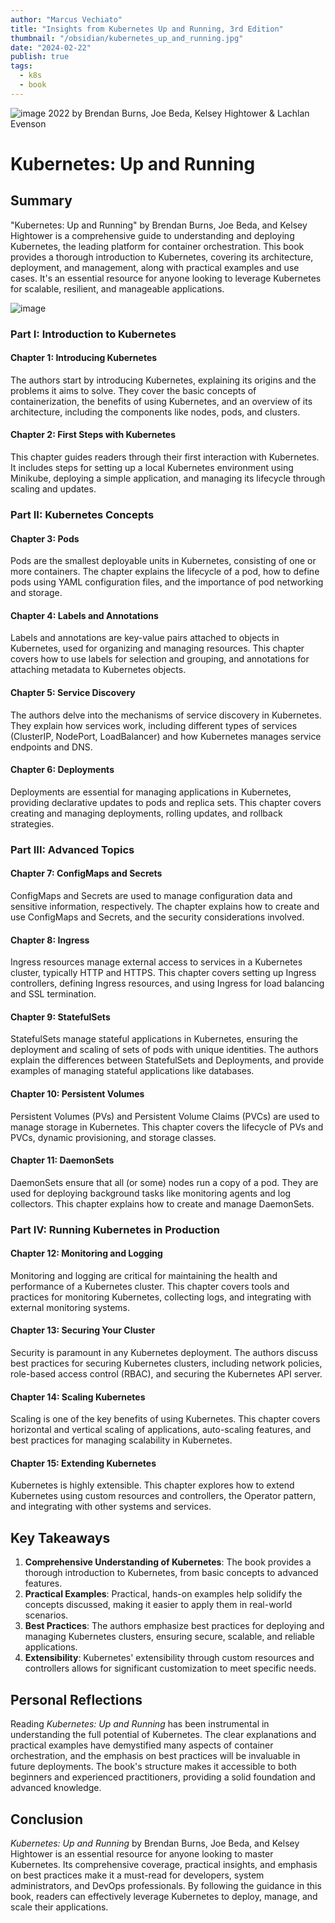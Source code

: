 ```yaml
---
author: "Marcus Vechiato"
title: "Insights from Kubernetes Up and Running, 3rd Edition"
thumbnail: "/obsidian/kubernetes_up_and_running.jpg"
date: "2024-02-22"
publish: true
tags: 
  - k8s
  - book
--- 
```

![image](/obsidian/kubernetes_up_and_running.jpg)
2022 by Brendan Burns, Joe Beda, Kelsey Hightower & Lachlan Evenson

# Kubernetes: Up and Running

## Summary

"Kubernetes: Up and Running" by Brendan Burns, Joe Beda, and Kelsey Hightower is a comprehensive guide to understanding and deploying Kubernetes, the leading platform for container orchestration. This book provides a thorough introduction to Kubernetes, covering its architecture, deployment, and management, along with practical examples and use cases. It's an essential resource for anyone looking to leverage Kubernetes for scalable, resilient, and manageable applications.

![image](/obsidian/mindmap_kubernetes_up_and_running.png)
### Part I: Introduction to Kubernetes

#### Chapter 1: Introducing Kubernetes

The authors start by introducing Kubernetes, explaining its origins and the problems it aims to solve. They cover the basic concepts of containerization, the benefits of using Kubernetes, and an overview of its architecture, including the components like nodes, pods, and clusters.

#### Chapter 2: First Steps with Kubernetes

This chapter guides readers through their first interaction with Kubernetes. It includes steps for setting up a local Kubernetes environment using Minikube, deploying a simple application, and managing its lifecycle through scaling and updates.

### Part II: Kubernetes Concepts

#### Chapter 3: Pods

Pods are the smallest deployable units in Kubernetes, consisting of one or more containers. The chapter explains the lifecycle of a pod, how to define pods using YAML configuration files, and the importance of pod networking and storage.

#### Chapter 4: Labels and Annotations

Labels and annotations are key-value pairs attached to objects in Kubernetes, used for organizing and managing resources. This chapter covers how to use labels for selection and grouping, and annotations for attaching metadata to Kubernetes objects.

#### Chapter 5: Service Discovery

The authors delve into the mechanisms of service discovery in Kubernetes. They explain how services work, including different types of services (ClusterIP, NodePort, LoadBalancer) and how Kubernetes manages service endpoints and DNS.

#### Chapter 6: Deployments

Deployments are essential for managing applications in Kubernetes, providing declarative updates to pods and replica sets. This chapter covers creating and managing deployments, rolling updates, and rollback strategies.

### Part III: Advanced Topics

#### Chapter 7: ConfigMaps and Secrets

ConfigMaps and Secrets are used to manage configuration data and sensitive information, respectively. The chapter explains how to create and use ConfigMaps and Secrets, and the security considerations involved.

#### Chapter 8: Ingress

Ingress resources manage external access to services in a Kubernetes cluster, typically HTTP and HTTPS. This chapter covers setting up Ingress controllers, defining Ingress resources, and using Ingress for load balancing and SSL termination.

#### Chapter 9: StatefulSets

StatefulSets manage stateful applications in Kubernetes, ensuring the deployment and scaling of sets of pods with unique identities. The authors explain the differences between StatefulSets and Deployments, and provide examples of managing stateful applications like databases.

#### Chapter 10: Persistent Volumes

Persistent Volumes (PVs) and Persistent Volume Claims (PVCs) are used to manage storage in Kubernetes. This chapter covers the lifecycle of PVs and PVCs, dynamic provisioning, and storage classes.

#### Chapter 11: DaemonSets

DaemonSets ensure that all (or some) nodes run a copy of a pod. They are used for deploying background tasks like monitoring agents and log collectors. This chapter explains how to create and manage DaemonSets.

### Part IV: Running Kubernetes in Production

#### Chapter 12: Monitoring and Logging

Monitoring and logging are critical for maintaining the health and performance of a Kubernetes cluster. This chapter covers tools and practices for monitoring Kubernetes, collecting logs, and integrating with external monitoring systems.

#### Chapter 13: Securing Your Cluster

Security is paramount in any Kubernetes deployment. The authors discuss best practices for securing Kubernetes clusters, including network policies, role-based access control (RBAC), and securing the Kubernetes API server.

#### Chapter 14: Scaling Kubernetes

Scaling is one of the key benefits of using Kubernetes. This chapter covers horizontal and vertical scaling of applications, auto-scaling features, and best practices for managing scalability in Kubernetes.

#### Chapter 15: Extending Kubernetes

Kubernetes is highly extensible. This chapter explores how to extend Kubernetes using custom resources and controllers, the Operator pattern, and integrating with other systems and services.

## Key Takeaways

1. **Comprehensive Understanding of Kubernetes**: The book provides a thorough introduction to Kubernetes, from basic concepts to advanced features.
2. **Practical Examples**: Practical, hands-on examples help solidify the concepts discussed, making it easier to apply them in real-world scenarios.
3. **Best Practices**: The authors emphasize best practices for deploying and managing Kubernetes clusters, ensuring secure, scalable, and reliable applications.
4. **Extensibility**: Kubernetes' extensibility through custom resources and controllers allows for significant customization to meet specific needs.

## Personal Reflections

Reading *Kubernetes: Up and Running* has been instrumental in understanding the full potential of Kubernetes. The clear explanations and practical examples have demystified many aspects of container orchestration, and the emphasis on best practices will be invaluable in future deployments. The book's structure makes it accessible to both beginners and experienced practitioners, providing a solid foundation and advanced knowledge.

## Conclusion

*Kubernetes: Up and Running* by Brendan Burns, Joe Beda, and Kelsey Hightower is an essential resource for anyone looking to master Kubernetes. Its comprehensive coverage, practical insights, and emphasis on best practices make it a must-read for developers, system administrators, and DevOps professionals. By following the guidance in this book, readers can effectively leverage Kubernetes to deploy, manage, and scale their applications.





